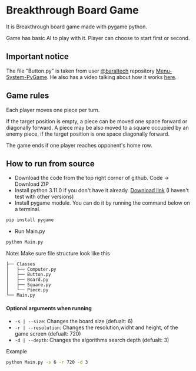 # Breakthrough Board Game

It is Breakthrough board game made with pygame python.

Game has basic AI to play with it. Player can choose to start first or second.
## Important notice
The file "Button.py" is taken from user [@baraltech](https://github.com/baraltech) repository [Menu-System-PyGame](https://github.com/baraltech/Menu-System-PyGame).
He also has a video talking about how it works [here](https://www.youtube.com/watch?v=GMBqjxcKogA&t=177s).

## Game rules
Each player moves one piece per turn.

If the target position is empty, a piece can be moved one space forward or diagonally forward. A piece may be also moved to a square occupied by an enemy piece, if the target position is one space diagonally forward.

The game ends if one player reaches opponent's home row.

## How to run from source
- Download the code from the top right corner of github. Code -> Download ZIP
- Install python 3.11.0 if you don't have it already. [Download link](https://www.python.org/downloads/release/python-3110/) (I haven't test with other versions)
- Install pygame module. You can do it by running the command below on a terminal.
```cmd
pip install pygame
```
- Run Main.py
```cmd
python Main.py
```
Note: Make sure file structure look like this

    ├── Classes                      
    │   ├── Computer.py
    │   ├── Button.py
    │   ├── Board.py
    │   ├── Square.py     
    │   └── Piece.py        
    └── Main.py
    
#### Optional arguments when running
- ```-s | --size```: Changes the board size (defualt: 6)
- ```-r | --resolution```: Changes the resolution,widht and height, of the game screen (defualt: 720)
- ```-d | --depth```: Changes the algorithms search depth (defualt: 3)

Example
```cmd
python Main.py -s 6 -r 720 -d 3
```
